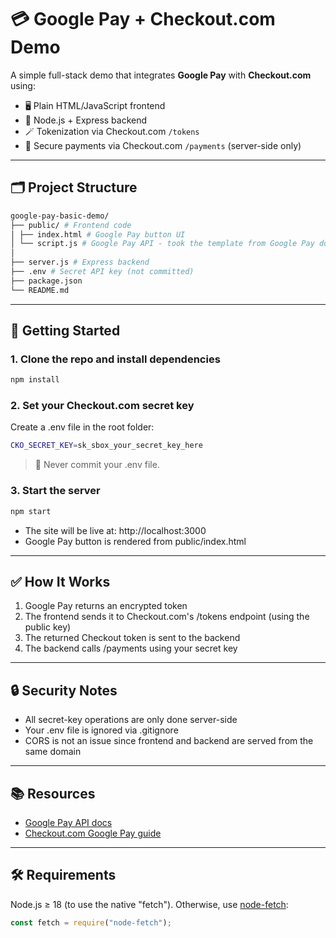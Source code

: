 # 💳 Google Pay + Checkout.com Demo

A simple full-stack demo that integrates **Google Pay** with **Checkout.com** using:

- 🖥️ Plain HTML/JavaScript frontend
- 🔧 Node.js + Express backend
- 🪄 Tokenization via Checkout.com `/tokens`
- 🔐 Secure payments via Checkout.com `/payments` (server-side only)

---

## 🗂 Project Structure

```bash
google-pay-basic-demo/
├── public/ # Frontend code
│ ├── index.html # Google Pay button UI
│ └── script.js # Google Pay API - took the template from Google Pay docs [here](https://developers.google.com/pay/api/web/guides/tutorial) + Checkout tokenization
│
├── server.js # Express backend
├── .env # Secret API key (not committed)
├── package.json
└── README.md
```

---

## 🚀 Getting Started

### 1. Clone the repo and install dependencies

```bash
npm install
```

### 2. Set your Checkout.com secret key
Create a .env file in the root folder:

```sh
CKO_SECRET_KEY=sk_sbox_your_secret_key_here
```

> 🔐 Never commit your .env file.

### 3. Start the server
```bash
npm start
```
- The site will be live at: http://localhost:3000
- Google Pay button is rendered from public/index.html

---

## ✅ How It Works
1. Google Pay returns an encrypted token
2. The frontend sends it to Checkout.com's /tokens endpoint (using the public key)
3. The returned Checkout token is sent to the backend
4. The backend calls /payments using your secret key

---

## 🔒 Security Notes
 - All secret-key operations are only done server-side
 - Your .env file is ignored via .gitignore
 - CORS is not an issue since frontend and backend are served from the same domain

---

## 📚 Resources
- [Google Pay API docs](https://developers.google.com/pay/api/web/guides/tutorial)
- [Checkout.com Google Pay guide](https://www.checkout.com/docs/payments/add-payment-methods/google-pay)

---

## 🛠 Requirements
Node.js ≥ 18 (to use the native "fetch"). Otherwise, use [node-fetch](https://www.npmjs.com/package/node-fetch):
```js
const fetch = require("node-fetch");
```
